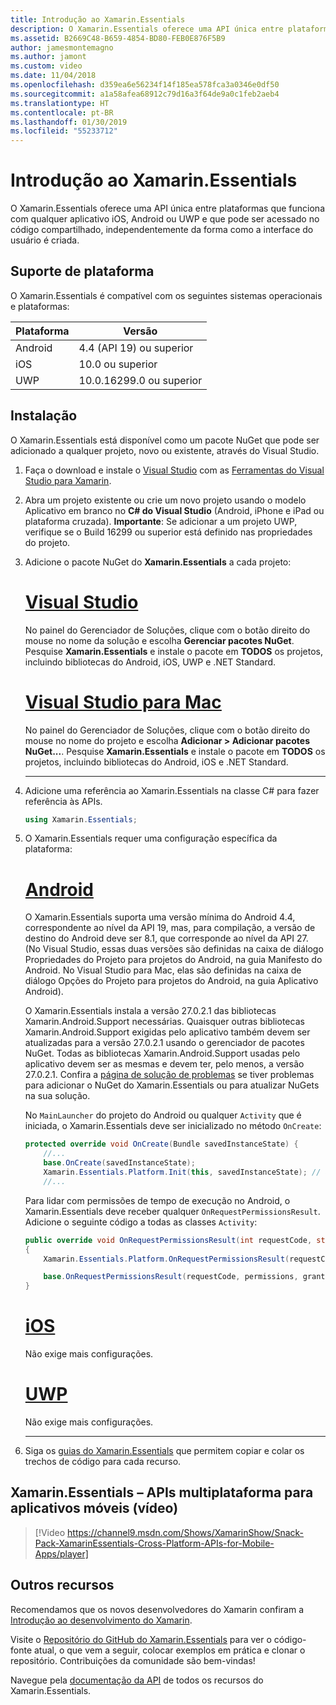 ```yaml
---
title: Introdução ao Xamarin.Essentials
description: O Xamarin.Essentials oferece uma API única entre plataformas que funciona com qualquer aplicativo iOS, Android ou UWP e que pode ser acessado no código compartilhado, independentemente da forma como a interface do usuário é criada.
ms.assetid: B2669C48-B659-4854-BD80-FEB0E876F5B9
author: jamesmontemagno
ms.author: jamont
ms.custom: video
ms.date: 11/04/2018
ms.openlocfilehash: d359ea6e56234f14f185ea578fca3a0346e0df50
ms.sourcegitcommit: a1a58afea68912c79d16a3f64de9a0c1feb2aeb4
ms.translationtype: HT
ms.contentlocale: pt-BR
ms.lasthandoff: 01/30/2019
ms.locfileid: "55233712"
---
```

# <a name="get-started-with-xamarinessentials"></a>Introdução ao Xamarin.Essentials

O Xamarin.Essentials oferece uma API única entre plataformas que funciona com qualquer aplicativo iOS, Android ou UWP e que pode ser acessado no código compartilhado, independentemente da forma como a interface do usuário é criada.

## <a name="platform-support"></a>Suporte de plataforma

O Xamarin.Essentials é compatível com os seguintes sistemas operacionais e plataformas:

| Plataforma | Versão |
| --- | --- |
| Android | 4.4 (API 19) ou superior |
| iOS |10.0 ou superior |
| UWP | 10.0.16299.0 ou superior |

## <a name="installation"></a>Instalação

O Xamarin.Essentials está disponível como um pacote NuGet que pode ser adicionado a qualquer projeto, novo ou existente, através do Visual Studio.

1. Faça o download e instale o [Visual Studio](http://visualstudio.com) com as [Ferramentas do Visual Studio para Xamarin](~/cross-platform/get-started/installation/index.md).

2. Abra um projeto existente ou crie um novo projeto usando o modelo Aplicativo em branco no **C# do Visual Studio** (Android, iPhone e iPad ou plataforma cruzada). **Importante**: Se adicionar a um projeto UWP, verifique se o Build 16299 ou superior está definido nas propriedades do projeto.

3. Adicione o pacote NuGet do **Xamarin.Essentials** a cada projeto:

    # <a name="visual-studiotabwindows"></a>[Visual Studio](#tab/windows)

    No painel do Gerenciador de Soluções, clique com o botão direito do mouse no nome da solução e escolha **Gerenciar pacotes NuGet**. Pesquise **Xamarin.Essentials** e instale o pacote em **TODOS** os projetos, incluindo bibliotecas do Android, iOS, UWP e .NET Standard.

    # <a name="visual-studio-for-mactabmacos"></a>[Visual Studio para Mac](#tab/macos)

    No painel do Gerenciador de Soluções, clique com o botão direito do mouse no nome do projeto e escolha **Adicionar > Adicionar pacotes NuGet...**. Pesquise **Xamarin.Essentials** e instale o pacote em **TODOS** os projetos, incluindo bibliotecas do Android, iOS e .NET Standard.

    -----

4. Adicione uma referência ao Xamarin.Essentials na classe C# para fazer referência às APIs.

    ```csharp
    using Xamarin.Essentials;
    ```

5. O Xamarin.Essentials requer uma configuração específica da plataforma:

    # <a name="androidtabandroid"></a>[Android](#tab/android)

    O Xamarin.Essentials suporta uma versão mínima do Android 4.4, correspondente ao nível da API 19, mas, para compilação, a versão de destino do Android deve ser 8.1, que corresponde ao nível da API 27. (No Visual Studio, essas duas versões são definidas na caixa de diálogo Propriedades do Projeto para projetos do Android, na guia Manifesto do Android. No Visual Studio para Mac, elas são definidas na caixa de diálogo Opções do Projeto para projetos do Android, na guia Aplicativo Android). 

    O Xamarin.Essentials instala a versão 27.0.2.1 das bibliotecas Xamarin.Android.Support necessárias. Quaisquer outras bibliotecas Xamarin.Android.Support exigidas pelo aplicativo também devem ser atualizadas para a versão 27.0.2.1 usando o gerenciador de pacotes NuGet. Todas as bibliotecas Xamarin.Android.Support usadas pelo aplicativo devem ser as mesmas e devem ter, pelo menos, a versão 27.0.2.1. Confira a [página de solução de problemas](troubleshooting.md) se tiver problemas para adicionar o NuGet do Xamarin.Essentials ou para atualizar NuGets na sua solução.

    No `MainLauncher` do projeto do Android ou qualquer `Activity` que é iniciada, o Xamarin.Essentials deve ser inicializado no método `OnCreate`:

    ```csharp
    protected override void OnCreate(Bundle savedInstanceState) {
        //...
        base.OnCreate(savedInstanceState);
        Xamarin.Essentials.Platform.Init(this, savedInstanceState); // add this line to your code, it may also be called: bundle
        //...
    ```

    Para lidar com permissões de tempo de execução no Android, o Xamarin.Essentials deve receber qualquer `OnRequestPermissionsResult`. Adicione o seguinte código a todas as classes `Activity`:

    ```csharp
    public override void OnRequestPermissionsResult(int requestCode, string[] permissions, [GeneratedEnum] Android.Content.PM.Permission[] grantResults)
    {
        Xamarin.Essentials.Platform.OnRequestPermissionsResult(requestCode, permissions, grantResults);

        base.OnRequestPermissionsResult(requestCode, permissions, grantResults);
    }
    ```

    # <a name="iostabios"></a>[iOS](#tab/ios)

    Não exige mais configurações.

    # <a name="uwptabuwp"></a>[UWP](#tab/uwp)

    Não exige mais configurações.

    -----

6. Siga os [guias do Xamarin.Essentials](index.md) que permitem copiar e colar os trechos de código para cada recurso.

## <a name="xamarinessentials---cross-platform-apis-for-mobile-apps-video"></a>Xamarin.Essentials – APIs multiplataforma para aplicativos móveis (vídeo)

> [!Video https://channel9.msdn.com/Shows/XamarinShow/Snack-Pack-XamarinEssentials-Cross-Platform-APIs-for-Mobile-Apps/player]

## <a name="other-resources"></a>Outros recursos

Recomendamos que os novos desenvolvedores do Xamarin confiram a [Introdução ao desenvolvimento do Xamarin](~/cross-platform/getting-started/index.md).

Visite o [Repositório do GitHub do Xamarin.Essentials](http://github.com/xamarin/Essentials) para ver o código-fonte atual, o que vem a seguir, colocar exemplos em prática e clonar o repositório. Contribuições da comunidade são bem-vindas!

Navegue pela [documentação da API](xref:Xamarin.Essentials) de todos os recursos do Xamarin.Essentials.
